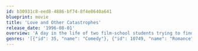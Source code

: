 ```yaml
---
id: b30931c8-eed8-4886-bf74-8f4e8640a641
blueprint: movie
title: 'Love and Other Catastrophes'
release_date: '1996-08-01'
overview: 'A day in the life of two film-school students trying to find love and another house-mate.'
genres: '[{"id": 35, "name": "Comedy"}, {"id": 10749, "name": "Romance"}]'
---
```

